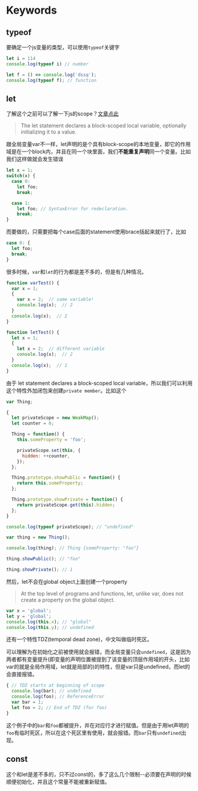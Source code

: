 # Keywords

## typeof

要确定一个js变量的类型，可以使用`typeof`关键字

```javascript
let i = 114
console.log(typeof i) // number

let f = () => console.log('dssq');
console.log(typeof f); // function
```

## let

了解这个之前可以了解一下js的scope？[文章点此](https://blog.situ2001.com/contents/d5c78114ba70/)

> The let statement declares a block-scoped local variable, optionally initializing it to a value.

跟全局变量var不一样，let声明的是个具有block-scope的本地变量，即它的作用域是在一个block内，并且在同一个块里面，我们**不能重复声明**同一个变量。比如我们这样做就会发生错误

```javascript
let x = 1;
switch(x) {
  case 0:
    let foo;
    break;

  case 1:
    let foo; // SyntaxError for redeclaration.
    break;
}
```

而要做的，只需要把每个case后面的statement使用brace括起来就行了，比如

```javascript
case 0: {
  let foo;
  break;
}
```

很多时候，`var`和`let`的行为都是差不多的，但是有几种情况。

```javascript
function varTest() {
  var x = 1;
  {
    var x = 2;  // same variable!
    console.log(x);  // 2
  }
  console.log(x);  // 2
}

function letTest() {
  let x = 1;
  {
    let x = 2;  // different variable
    console.log(x);  // 2
  }
  console.log(x);  // 1
}
```

由于 let statement declares a block-scoped local variable，所以我们可以利用这个特性外加闭包来创建`private member`。比如这个

```javascript
var Thing;

{
  let privateScope = new WeakMap();
  let counter = 0;

  Thing = function() {
    this.someProperty = 'foo';

    privateScope.set(this, {
      hidden: ++counter,
    });
  };

  Thing.prototype.showPublic = function() {
    return this.someProperty;
  };

  Thing.prototype.showPrivate = function() {
    return privateScope.get(this).hidden;
  };
}

console.log(typeof privateScope); // "undefined"

var thing = new Thing();

console.log(thing); // Thing {someProperty: "foo"}

thing.showPublic(); // "foo"

thing.showPrivate(); // 1
```

然后，let不会在global object上面创建一个property

> At the top level of programs and functions, let, unlike var, does not create a property on the global object.

```javascript
var x = 'global';
let y = 'global';
console.log(this.x); // "global"
console.log(this.y); // undefined
```

还有一个特性TDZ(temporal dead zone)，中文叫做临时死区。

可以理解为在初始化之前被使用就会报错，而全局变量只会`undefined`，这是因为两者都有变量提升(即变量的声明位置被提到了该变量的顶层作用域的开头，比如var的就是全局作用域，let就是局部的)的特性，但是var只是undefined，而let的会直接报错。

```javascript
{ // TDZ starts at beginning of scope
  console.log(bar); // undefined
  console.log(foo); // ReferenceError
  var bar = 1;
  let foo = 2; // End of TDZ (for foo)
}
```

这个例子中的`bar`和`foo`都被提升，并在对应行才进行赋值。但是由于用let声明的`foo`有临时死区，所以在这个死区里有使用，就会报错。而`bar`只有`undefined`出现。

## const

这个和let是差不多的，只不过const的，多了这么几个限制--必须要在声明的时候顺便初始化，并且这个常量不能被重新赋值。
